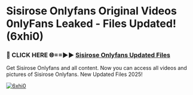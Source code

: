 # Sisirose Onlyfans Original Videos 0nlyFans Leaked - Files Updated! (6xhi0)

<h3>🔴 CLICK HERE 🌐==►► <a href="https://tinyurl.com/2m67pmp6" rel="nofollow">Sisirose Onlyfans Updated Files</a></h3>

Get Sisirose Onlyfans and all content. Now you can access all videos and pictures of Sisirose Onlyfans. New Updated Files 2025!

[![6xhi0](https://i.imgur.com/H4QAA4z.gif)](https://tinyurl.com/2m67pmp6)